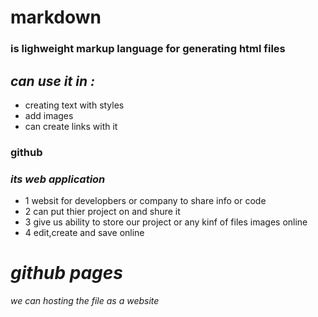 #  **markdown**
###  is lighweight markup language for generating html files
## *can use it in :* 
*  creating text with styles
*  add images
*  can create links with it 

### **github**
### **_its web application_**
* 1 websit for developbers or company to share info or code 
* 2 can put thier project on and shure it
* 3 give us ability to store our project or any kinf of files images online
* 4 edit,create and save online 

# **_github pages_**
*we can hosting the file as a website*
